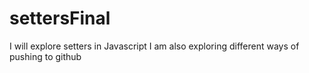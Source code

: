 # settersFinal
I will explore setters in Javascript
I am also exploring different ways of pushing to github

